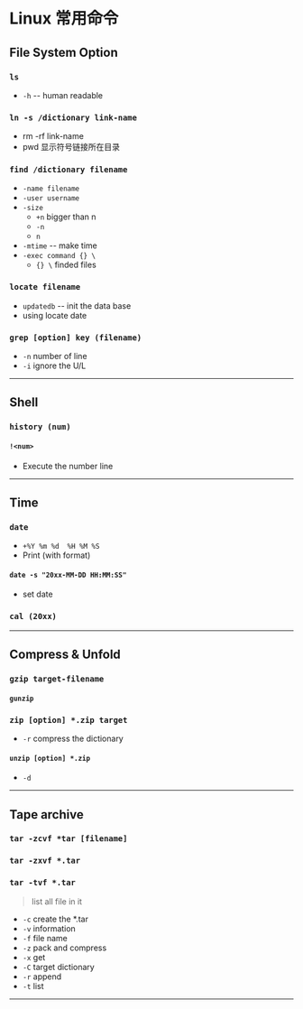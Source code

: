 # Linux 常用命令

## File System Option

### `ls`

* `-h` -- human readable

### `ln -s /dictionary link-name`

* rm -rf link-name
* pwd 显示符号链接所在目录

### `find /dictionary filename`

* `-name filename`
* `-user username`
* `-size`
  * `+n` bigger than n
  * `-n`
  * `n`
* `-mtime` -- make time
* `-exec command {} \`
  * `{} \` finded files

### `locate filename`

* `updatedb` -- init the data base
* using locate date

### `grep [option] key (filename)`

* `-n` number of line
* `-i` ignore the U/L

---

## Shell

### `history (num)`

#### `!<num>`

* Execute the number line

---

## Time

### `date`

* `+%Y %m %d  %H %M %S`
* Print (with format)

#### `date -s "20xx-MM-DD HH:MM:SS"`

* set date

### `cal (20xx)`

---

## Compress & Unfold

### `gzip target-filename`

#### `gunzip`

### `zip [option] *.zip target`

* `-r` compress the dictionary

#### `unzip [option] *.zip`

* `-d`

---

## Tape archive

### `tar -zcvf *tar [filename]`

### `tar -zxvf *.tar`

### `tar -tvf *.tar`

> list all file in it

* `-c` create the *.tar
* `-v` information
* `-f` file name
* `-z` pack and compress
* `-x` get
* `-C` target dictionary
* `-r` append
* `-t` list

---